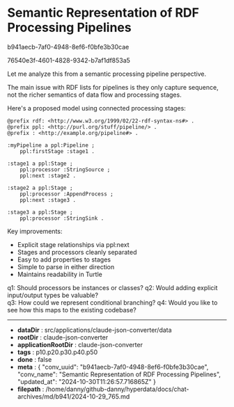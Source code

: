 # Semantic Representation of RDF Processing Pipelines

b941aecb-7af0-4948-8ef6-f0bfe3b30cae

76540e3f-4601-4828-9342-b7af1df853a5

 Let me analyze this from a semantic processing pipeline perspective.

The main issue with RDF lists for pipelines is they only capture sequence, not the richer semantics of data flow and processing stages.

Here's a proposed model using connected processing stages:

```turtle
@prefix rdf: <http://www.w3.org/1999/02/22-rdf-syntax-ns#> .
@prefix ppl: <http://purl.org/stuff/pipeline/> .
@prefix : <http://example.org/pipeline#> .

:myPipeline a ppl:Pipeline ;
    ppl:firstStage :stage1 .

:stage1 a ppl:Stage ;
    ppl:processor :StringSource ;
    ppl:next :stage2 .
    
:stage2 a ppl:Stage ;
    ppl:processor :AppendProcess ; 
    ppl:next :stage3 .

:stage3 a ppl:Stage ;
    ppl:processor :StringSink .
```

Key improvements:
- Explicit stage relationships via ppl:next
- Stages and processors cleanly separated
- Easy to add properties to stages
- Simple to parse in either direction
- Maintains readability in Turtle

q1: Should processors be instances or classes?
q2: Would adding explicit input/output types be valuable?  
q3: How could we represent conditional branching?
q4: Would you like to see how this maps to the existing codebase?

---

* **dataDir** : src/applications/claude-json-converter/data
* **rootDir** : claude-json-converter
* **applicationRootDir** : claude-json-converter
* **tags** : p10.p20.p30.p40.p50
* **done** : false
* **meta** : {
  "conv_uuid": "b941aecb-7af0-4948-8ef6-f0bfe3b30cae",
  "conv_name": "Semantic Representation of RDF Processing Pipelines",
  "updated_at": "2024-10-30T11:26:57.716865Z"
}
* **filepath** : /home/danny/github-danny/hyperdata/docs/chat-archives/md/b941/2024-10-29_765.md